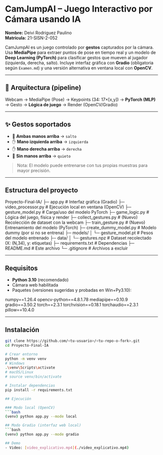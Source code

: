 #  CamJumpAI – Juego Interactivo por Cámara usando IA

**Nombre:** Deivi Rodriguez Paulino  
**Matrícula:** 21-SISN-2-052

CamJumpAI es un juego controlado por **gestos** capturados por la cámara. Usa **MediaPipe** para extraer puntos de pose en tiempo real y un modelo de **Deep Learning (PyTorch)** para clasificar gestos que mueven al jugador (izquierda, derecha, salto). Incluye interfaz gráfica con **Gradio** (obligatoria según `Examen.md`) y una versión alternativa en ventana local con **OpenCV**.

---

## 🧠 Arquitectura (pipeline)
Webcam → MediaPipe (Pose) → Keypoints (34: 17×[x,y]) → **PyTorch (MLP)** → Gesto → **Lógica de juego** → Render (OpenCV/Gradio)

---

## ✨ Gestos soportados
- 🙌 **Ambas manos arriba** → `salto`
- ✋ **Mano izquierda arriba** → `izquierda`
- ✋ **Mano derecha arriba** → `derecha`
- 🙅 **Sin manos arriba** → `quieto`

> Nota: El modelo puede entrenarse con tus propias muestras para mayor precisión.

---

## Estructura del proyecto
Proyecto-Final-IA/
├─ app.py # Interfaz gráfica (Gradio)
├─ video_processor.py # Ejecución local en ventana (OpenCV)
├─ gesture_model.py # Carga/uso del modelo PyTorch
├─ game_logic.py # Lógica del juego, física y render
├─ collect_gestures.py # (Nuevo) Recolección de dataset con la webcam
├─ train_gesture.py # (Nuevo) Entrenamiento del modelo (PyTorch)
├─ create_dummy_model.py # Modelo dummy (por si no se entrena)
├─ models/
│ └─ gesture_model.pt # Pesos del modelo entrenado
├─ data/
│ └─ gestures.npz # Dataset recolectado (X: (N,34), y: etiquetas)
├─ requirements.txt # Dependencias
├─ README.md # Este archivo
└─ .gitignore # Archivos a excluir

---

## Requisitos
- **Python 3.10** (recomendado)
- Cámara web habilitada
- Paquetes (versiones sugeridas y probadas en Win+Py3.10):

numpy==1.26.4
opencv-python==4.8.1.78
mediapipe==0.10.9
gradio==3.50.2
torch==2.3.1
torchvision==0.18.1
torchaudio==2.3.1
pillow==10.4.0


---

## Instalación
```bash
git clone https://github.com/<tu-usuario>/<tu-repo-o-fork>.git
cd Proyecto-Final-IA

# Crear entorno
python -m venv venv
# Windows
.\venv\Scripts\activate
# macOS/Linux
# source venv/bin/activate

# Instalar dependencias
pip install -r requirements.txt

## Ejecución

### Modo local (OpenCV)
```bash
(venv) python app.py --mode local

## Modo Gradio (interfaz web local)
```bash
(venv) python app.py --mode gradio

## Demo
- Video: [video_explicativo.mp4](./video_explicativo.mp4) 
